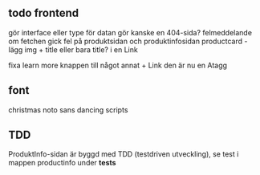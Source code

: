 ## todo frontend

gör interface eller type för datan
gör kanske en 404-sida?
felmeddelande om fetchen gick fel på produktsidan och produktinfosidan
productcard - lägg img + title eller bara title? i en Link

fixa learn more knappen till något annat  + Link den är nu en Atagg

## font
christmas
noto sans
dancing scripts


## TDD
ProduktInfo-sidan är byggd med TDD (testdriven utveckling), se test i mappen productinfo under __tests__